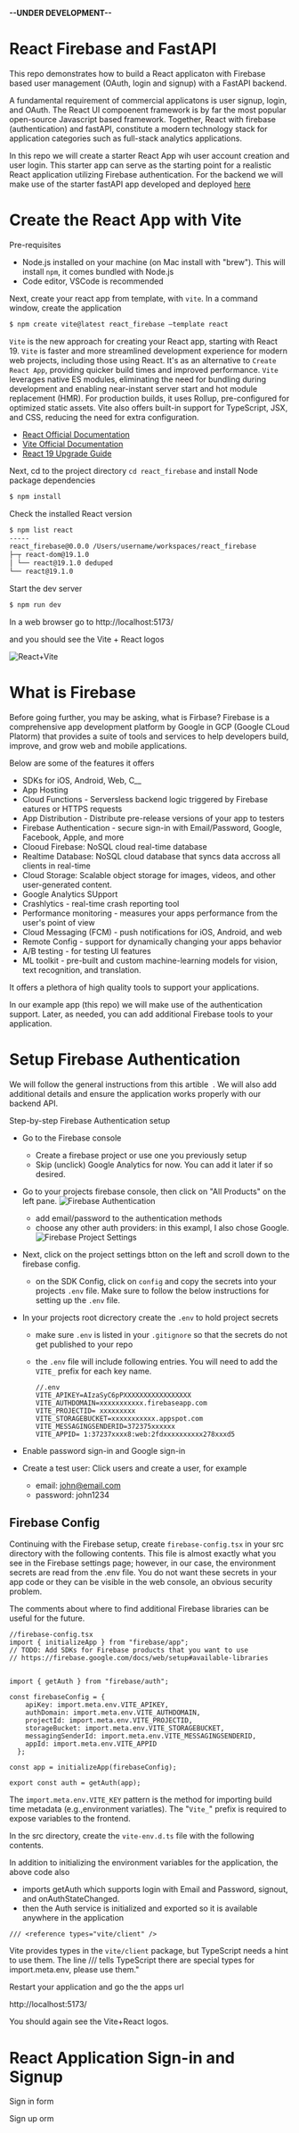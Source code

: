 **--UNDER DEVELOPMENT--**

# React Firebase and FastAPI

This repo demonstrates how to build a React applicaton with Firebase based user management (OAuth, login and signup) with a FastAPI backend.

A fundamental requirement of commercial applicatons is user signup, login, and OAuth. The React UI compoenent framework is by far the most popular open-source Javascript based framework. Together, React with firebase (authentication) and fastAPI, constitute a modern technology stack for application categories such as full-stack analytics applications.

In this repo we will create a starter React App wih user account creation and user login. This starter app can serve as the starting point for a realistic React application utilizing Firebase authentication. For the backend we will make use of the starter fastAPI app developed and deployed [here](https://github.com/Aljgutier/fastapi_docker/tree/main)

# Create the React App with Vite

Pre-requisites

- Node.js installed on your machine (on Mac install with "brew"). This will install `npm`, it comes bundled with Node.js
- Code editor, VSCode is recommended

Next, create your react app from template, with `vite`. In a command window, create the application

```sh
$ npm create vite@latest react_firebase –template react

```

`Vite` is the new approach for creating your React app, starting with React 19. `Vite` is faster and more streamlined development experience for modern web projects, including those using React. It's as an alternative to `Create React App`, providing quicker build times and improved performance. `Vite` leverages native ES modules, eliminating the need for bundling during development and enabling near-instant server start and hot module replacement (HMR). For production builds, it uses Rollup, pre-configured for optimized static assets. Vite also offers built-in support for TypeScript, JSX, and CSS, reducing the need for extra configuration.

- [React Official Documentation](https://react.dev/learn/creating-a-react-app)
- [Vite Official Documentation](https://vite.dev/guide/)
- [React 19 Upgrade Guide](https://react.dev/blog/2024/04/25/react-19-upgrade-guide)

Next, cd to the project directory `cd react_firebase` and install Node package dependencies

```sh
$ npm install
```

Check the installed React version

```sh
$ npm list react
-----
react_firebase@0.0.0 /Users/username/workspaces/react_firebase
├─┬ react-dom@19.1.0
│ └── react@19.1.0 deduped
└── react@19.1.0
```

Start the dev server

```sh
$ npm run dev
```

In a web browser go to http://localhost:5173/

and you should see the Vite + React logos

![React+Vite](./images/vite_react.png)

# What is Firebase

Before going further, you may be asking, what is Firbase? Firebase is a comprehensive app development platform by Google in GCP (Google CLoud Platorm) that provides a suite of tools and services to help developers build, improve, and grow web and mobile applications.

Below are some of the features it offers

- SDKs for iOS, Android, Web, C\_\_
- App Hosting
- Cloud Functions - Serversless backend logic triggered by Firebase eatures or HTTPS requests
- App Distribution - Distribute pre-release versions of your app to testers
- Firebase Authentication - secure sign-in with Email/Password, Google, Facebook, Apple, and more
- Clooud Firebase: NoSQL cloud real-time database
- Realtime Database: NoSQL cloud database that syncs data accross all clients in real-time
- Cloud Storage: Scalable object storage for images, videos, and other user-generated content.
- Google Analytics SUpport
- Crashlytics - real-time crash reporting tool
- Performance monitoring - measures your apps performance from the user's point of view
- Cloud Messaging (FCM) - push notifications for iOS, Android, and web
- Remote Config - support for dynamically changing your apps behavior
- A/B testing - for testing UI features
- ML toolkit - pre-built and custom machine-learning models for vision, text recognition, and translation.

It offers a plethora of high quality tools to support your applications.

In our example app (this repo) we will make use of the authentication support. Later, as needed, you can add additional Firebase tools to your application.

# Setup Firebase Authentication

We will follow the general instructions from this artible ![]() . We will also add additional details and ensure the application works properly with our backend API.

Step-by-step Firebase Authentication setup

- Go to the Firebase console
  - Create a firebase project or use one you previously setup
  - Skip (unclick) Google Analytics for now. You can add it later if so desired.
- Go to your projects firebase console, then click on "All Products" on the left pane.
  ![Firebase Authentication](./images/firebase_authentication.png)

  - add email/password to the authentication methods
  - choose any other auth providers: in this exampl, I also chose Google.
    ![Firebase Project Settings](./images/firebase_settings_sdk.png)

- Next, click on the project settings btton on the left and scroll down to the firebase config.

  - on the SDK Config, click on `config` and copy the secrets into your projects `.env` file. Make sure to follow the below instructions for setting up the `.env` file.

- In your projects root dicrectory create the `.env` to hold project secrets

  - make sure `.env` is listed in your `.gitignore` so that the secrets do not get published to your repo
  - the `.env` file will include following entries. You will need to add the `VITE_` prefix for each key name.

    ```JS
    //.env
    VITE_APIKEY=AIzaSyC6pPXXXXXXXXXXXXXXXXX
    VITE_AUTHDOMAIN=xxxxxxxxxxx.firebaseapp.com
    VITE_PROJECTID= xxxxxxxxx
    VITE_STORAGEBUCKET=xxxxxxxxxxx.appspot.com
    VITE_MESSAGINGSENDERID=372375xxxxxx
    VITE_APPID= 1:37237xxxx8:web:2fdxxxxxxxxxx278xxxd5
    ```

- Enable password sign-in and Google sign-in

- Create a test user: Click users and create a user, for example
  - email: john@email.com
  - password: john1234

## Firebase Config

Continuing with the Firebase setup, create `firebase-config.tsx` in your src directory with the following contents. This file is almost exactly what you see in the Firebase settings page; however, in our case, the environment secrets are read from the .env file. You do not want these secrets in your app code or they can be visible in the web console, an obvious security problem.

The comments about where to find additional Firebase libraries can be useful for the future.

```JS
//firebase-config.tsx
import { initializeApp } from "firebase/app";
// TODO: Add SDKs for Firebase products that you want to use
// https://firebase.google.com/docs/web/setup#available-libraries


import { getAuth } from "firebase/auth";

const firebaseConfig = {
    apiKey: import.meta.env.VITE_APIKEY,
    authDomain: import.meta.env.VITE_AUTHDOMAIN,
    projectId: import.meta.env.VITE_PROJECTID,
    storageBucket: import.meta.env.VITE_STORAGEBUCKET,
    messagingSenderId: import.meta.env.VITE_MESSAGINGSENDERID,
    appId: import.meta.env.VITE_APPID
  };

const app = initializeApp(firebaseConfig);

export const auth = getAuth(app);

```

The `import.meta.env.VITE_KEY` pattern is the method for importing build time metadata (e.g.,environment variatles). The "`Vite_`" prefix is required to expose variables to the frontend.

In the src directory, create the `vite-env.d.ts` file with the following contents.

In addition to initializing the environment variables for the application, the above code also

- imports getAuth which supports login with Email and Password, signout, and onAuthStateChanged.
- then the Auth service is initialized and exported so it is available anywhere in the application

```JS
/// <reference types="vite/client" />
```

Vite provides types in the `vite/client` package, but TypeScript needs a hint to use them. The line /// <reference types="vite/client" /> tells TypeScript there are special types for import.meta.env, please use them."

Restart your application and go the the apps url

http://localhost:5173/

You should again see the Vite+React logos.

# React Application Sign-in and Signup

Sign in form

Sign up orm
